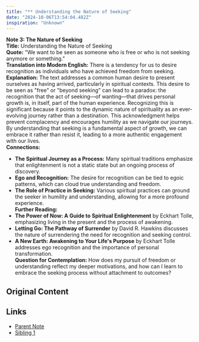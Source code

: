 ```yaml
---
title: "** Understanding the Nature of Seeking"
date: "2024-10-06T13:54:04.482Z"
inspiration: "Unknown"
---
```


**Note 3: The Nature of Seeking**  
**Title:** Understanding the Nature of Seeking  
**Quote:** "We want to be seen as someone who is free or who is not seeking anymore or something."  
**Translation into Modern English:** There is a tendency for us to desire recognition as individuals who have achieved freedom from seeking.  
**Explanation:** The text addresses a common human desire to present ourselves as having arrived, particularly in spiritual contexts. This desire to be seen as "free" or "beyond seeking" can lead to a paradox: the recognition that the act of seeking—of wanting—that drives personal growth is, in itself, part of the human experience. Recognizing this is significant because it points to the dynamic nature of spirituality as an ever-evolving journey rather than a destination. This acknowledgment helps prevent complacency and encourages humility as we navigate our journeys. By understanding that seeking is a fundamental aspect of growth, we can embrace it rather than resist it, leading to a more authentic engagement with our lives.  
**Connections:**  
- **The Spiritual Journey as a Process:** Many spiritual traditions emphasize that enlightenment is not a static state but an ongoing process of discovery.  
- **Ego and Recognition:** The desire for recognition can be tied to egoic patterns, which can cloud true understanding and freedom.  
- **The Role of Practice in Seeking:** Various spiritual practices can ground the seeker in humility and understanding, allowing for a more profound experience.  
**Further Reading:**  
- **The Power of Now: A Guide to Spiritual Enlightenment** by Eckhart Tolle, emphasizing living in the present and the process of awakening.  
- **Letting Go: The Pathway of Surrender** by David R. Hawkins discusses the nature of surrendering the need for recognition and seeking control.  
- **A New Earth: Awakening to Your Life's Purpose** by Eckhart Tolle addresses ego recognition and the importance of personal transformation.  
**Question for Contemplation:** How does my pursuit of freedom or understanding reflect my deeper motivations, and how can I learn to embrace the seeking process without attachment to outcomes?

## Original Content



## Links

- [Parent Note](/parent-note.md)
- [Sibling 1](/zettel1.md)
